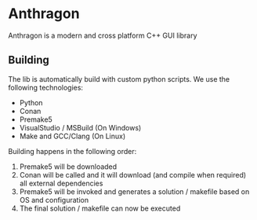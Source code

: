 # Anthragon
Anthragon is a modern and cross platform C++ GUI library

## Building
The lib is automatically build with custom python scripts. We use the following technologies:
- Python
- Conan 
- Premake5
- VisualStudio / MSBuild (On Windows)
- Make and GCC/Clang (On Linux) 

Building happens in the following order:
1) Premake5 will be downloaded
2) Conan will be called and it will download (and compile when required) all external dependencies
3) Premake5 will be invoked and generates a solution / makefile based on OS and configuration
4) The final solution / makefile can now be executed
